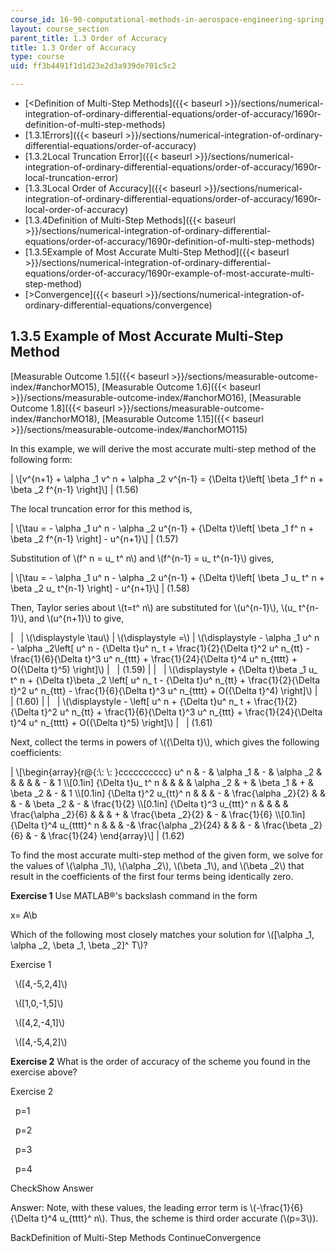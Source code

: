 ```yaml
---
course_id: 16-90-computational-methods-in-aerospace-engineering-spring-2014
layout: course_section
parent_title: 1.3 Order of Accuracy
title: 1.3 Order of Accuracy
type: course
uid: ff3b4491f1d1d23e2d3a939de701c5c2

---
```


*   [<Definition of Multi-Step Methods]({{< baseurl >}}/sections/numerical-integration-of-ordinary-differential-equations/order-of-accuracy/1690r-definition-of-multi-step-methods)
*   [1.3.1Errors]({{< baseurl >}}/sections/numerical-integration-of-ordinary-differential-equations/order-of-accuracy)
*   [1.3.2Local Truncation Error]({{< baseurl >}}/sections/numerical-integration-of-ordinary-differential-equations/order-of-accuracy/1690r-local-truncation-error)
*   [1.3.3Local Order of Accuracy]({{< baseurl >}}/sections/numerical-integration-of-ordinary-differential-equations/order-of-accuracy/1690r-local-order-of-accuracy)
*   [1.3.4Definition of Multi-Step Methods]({{< baseurl >}}/sections/numerical-integration-of-ordinary-differential-equations/order-of-accuracy/1690r-definition-of-multi-step-methods)
*   [1.3.5Example of Most Accurate Multi-Step Method]({{< baseurl >}}/sections/numerical-integration-of-ordinary-differential-equations/order-of-accuracy/1690r-example-of-most-accurate-multi-step-method)
*   [\>Convergence]({{< baseurl >}}/sections/numerical-integration-of-ordinary-differential-equations/convergence)

1.3.5 Example of Most Accurate Multi-Step Method
------------------------------------------------

[Measurable Outcome 1.5]({{< baseurl >}}/sections/measurable-outcome-index/#anchorMO15), [Measurable Outcome 1.6]({{< baseurl >}}/sections/measurable-outcome-index/#anchorMO16), [Measurable Outcome 1.8]({{< baseurl >}}/sections/measurable-outcome-index/#anchorMO18), [Measurable Outcome 1.15]({{< baseurl >}}/sections/measurable-outcome-index/#anchorMO115)

In this example, we will derive the most accurate multi-step method of the following form:

| \\\[v^{n+1} + \\alpha \_1 v^ n + \\alpha \_2 v^{n-1} = {\\Delta t}\\left\[ \\beta \_1 f^ n + \\beta \_2 f^{n-1} \\right\]\\\] | (1.56) 

The local truncation error for this method is,

| \\\[\\tau = - \\alpha \_1 u^ n - \\alpha \_2 u^{n-1} + {\\Delta t}\\left\[ \\beta \_1 f^ n + \\beta \_2 f^{n-1} \\right\] - u^{n+1}\\\] | (1.57) 

Substitution of \\(f^ n = u\_ t^ n\\) and \\(f^{n-1} = u\_ t^{n-1}\\) gives,

| \\\[\\tau = - \\alpha \_1 u^ n - \\alpha \_2 u^{n-1} + {\\Delta t}\\left\[ \\beta \_1 u\_ t^ n + \\beta \_2 u\_ t^{n-1} \\right\] - u^{n+1}\\\] | (1.58) 

Then, Taylor series about \\(t=t^ n\\) are substituted for \\(u^{n-1}\\), \\(u\_ t^{n-1}\\), and \\(u^{n+1}\\) to give,

| &nbsp; | \\(\\displaystyle \\tau\\) | \\(\\displaystyle =\\) | \\(\\displaystyle - \\alpha \_1 u^ n - \\alpha \_2\\left\[ u^ n - {\\Delta t}u^ n\_ t + \\frac{1}{2}{\\Delta t}^2 u^ n\_{tt} - \\frac{1}{6}{\\Delta t}^3 u^ n\_{ttt} + \\frac{1}{24}{\\Delta t}^4 u^ n\_{tttt} + O({\\Delta t}^5) \\right\]\\) | &nbsp; | (1.59) |
| &nbsp; | \\(\\displaystyle + {\\Delta t}\\beta \_1 u\_ t^ n + {\\Delta t}\\beta \_2 \\left\[ u^ n\_ t - {\\Delta t}u^ n\_{tt} + \\frac{1}{2}{\\Delta t}^2 u^ n\_{ttt} - \\frac{1}{6}{\\Delta t}^3 u^ n\_{tttt} + O({\\Delta t}^4) \\right\]\\) | &nbsp; | (1.60) |
| &nbsp; | \\(\\displaystyle - \\left\[ u^ n + {\\Delta t}u^ n\_ t + \\frac{1}{2}{\\Delta t}^2 u^ n\_{tt} + \\frac{1}{6}{\\Delta t}^3 u^ n\_{ttt} + \\frac{1}{24}{\\Delta t}^4 u^ n\_{tttt} + O({\\Delta t}^5) \\right\]\\) | &nbsp; | (1.61) 

Next, collect the terms in powers of \\({\\Delta t}\\), which gives the following coefficients:

| \\\[\\begin{array}{r@{:\\: \\: }cccccccccc} u^ n & - & \\alpha \_1 & - & \\alpha \_2 & & & & & - & 1 \\\\\[0.1in\] {\\Delta t}u\_ t^ n & & & & \\alpha \_2 & + & \\beta \_1 & + & \\beta \_2 & - & 1 \\\\\[0.1in\] {\\Delta t}^2 u\_{tt}^ n & & & - & \\frac{\\alpha \_2}{2} & & & - & \\beta \_2 & - & \\frac{1}{2} \\\\\[0.1in\] {\\Delta t}^3 u\_{ttt}^ n & & & & \\frac{\\alpha \_2}{6} & & & + & \\frac{\\beta \_2}{2} & - & \\frac{1}{6} \\\\\[0.1in\] {\\Delta t}^4 u\_{tttt}^ n & & & -& \\frac{\\alpha \_2}{24} & & & - & \\frac{\\beta \_2}{6} & - & \\frac{1}{24} \\end{array}\\\] | (1.62) 

To find the most accurate multi-step method of the given form, we solve for the values of \\(\\alpha \_1\\), \\(\\alpha \_2\\), \\(\\beta \_1\\), and \\(\\beta \_2\\) that result in the coefficients of the first four terms being identically zero.

**Exercise 1** Use MATLAB®'s backslash command in the form

 x= A\\b 

Which of the following most closely matches your solution for \\(\[\\alpha \_1, \\alpha \_2, \\beta \_1, \\beta \_2\]^ T\\)?

Exercise 1

&nbsp; \\(\[4,-5,2,4\]\\) &nbsp;

&nbsp; \\(\[1,0,-1,5\]\\) &nbsp;

&nbsp; \\(\[4,2,-4,1\]\\) &nbsp;

&nbsp; \\(\[4,-5,4,2\]\\) &nbsp;

**Exercise 2** What is the order of accuracy of the scheme you found in the exercise above?

Exercise 2

&nbsp; p=1 &nbsp;

&nbsp; p=2 &nbsp;

&nbsp; p=3 &nbsp;

&nbsp; p=4 &nbsp;

CheckShow Answer

Answer: Note, with these values, the leading error term is \\(-\\frac{1}{6}{\\Delta t}^4 u\_{tttt}^ n\\). Thus, the scheme is third order accurate (\\(p=3\\)).

BackDefinition of Multi-Step Methods ContinueConvergence